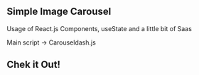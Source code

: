 
## Simple Image Carousel 

Usage of React.js Components, useState and a little bit of Saas

Main script -> Carouseldash.js

## Chek it Out!
